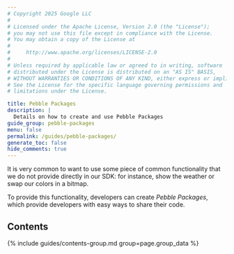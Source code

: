 ```yaml
---
# Copyright 2025 Google LLC
#
# Licensed under the Apache License, Version 2.0 (the "License");
# you may not use this file except in compliance with the License.
# You may obtain a copy of the License at
#
#     http://www.apache.org/licenses/LICENSE-2.0
#
# Unless required by applicable law or agreed to in writing, software
# distributed under the License is distributed on an "AS IS" BASIS,
# WITHOUT WARRANTIES OR CONDITIONS OF ANY KIND, either express or implied.
# See the License for the specific language governing permissions and
# limitations under the License.

title: Pebble Packages
description: |
  Details on how to create and use Pebble Packages
guide_group: pebble-packages
menu: false
permalink: /guides/pebble-packages/
generate_toc: false
hide_comments: true
---
```


It is very common to want to use some piece of common functionality that
we do not provide directly in our SDK: for instance, show the weather or
swap our colors in a bitmap.

To provide this functionality, developers can create _Pebble Packages_,
which provide developers with easy ways to share their code.


## Contents

{% include guides/contents-group.md group=page.group_data %}
